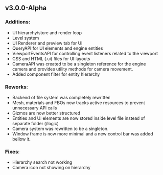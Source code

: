 ## v3.0.0-Alpha

### Additions:
- UI hierarchy/store and render loop
- Level system
- UI Renderer and preview tab for UI
- QueryAPI for UI elements and engine entities
- ViewportEventsAPI for controlling event listeners related to the viewport
- CSS and HTML (.ui) files for UI layouts
- CameraAPI was created to be a singleton reference for the engine camera and provides utility methods for camera movement.
- Added component filter for entity hierarchy

### Reworks:
- Backend of file system was completely rewritten
- Mesh, materials and FBOs now tracks active resources to prevent unnecessary API calls
- Gizmos are now better structured  
- Entities and UI elements are now stored inside level file instead of separate folder (/logic)
- Camera system was rewritten to be a singleton.
- Window frame is now more minimal and a new control bar was added bellow it. 

### Fixes:
- Hierarchy search not working
- Camera icon not showing on hierarchy